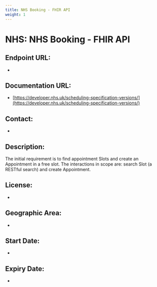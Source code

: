 ```yaml
---
title: NHS Booking - FHIR API
weight: 1
---
```


# NHS: NHS Booking - FHIR API

## Endpoint URL:
 - []()

## Documentation URL:
 - [https://developer.nhs.uk/scheduling-specification-versions/](https://developer.nhs.uk/scheduling-specification-versions/)

## Contact:
 - [](mailto:)

## Description:
The initial requirement is to find appointment Slots and create an Appointment in a free slot. The interactions in scope are: search Slot (a RESTful search) and create Appointment.

## License:
 - 

## Geographic Area:
 - 

## Start Date:
 - 

## Expiry Date:
 - 

